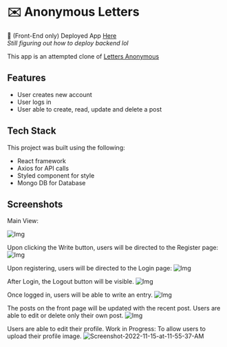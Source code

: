 # ✉️ Anonymous Letters
🔗 (Front-End only) Deployed App [Here](https://letters-anonymous.netlify.app/)<br>
<em>Still figuring out how to deploy backend lol</em>

This app is an attempted clone of [Letters Anonymous](https://www.lettersanonymous.com/)

     
## Features

- User creates new account
- User logs in
- User able to create, read, update and delete a post

## Tech Stack

This project was built using the following:

- React framework
- Axios for API calls
- Styled component for style
- Mongo DB for Database

## Screenshots

Main View:

<img src="https://i.ibb.co/nrPJwLs/Screenshot-2022-11-15-at-11-53-49-AM.png"
     alt="Img"/>

Upon clicking the Write button, users will be directed to the Register page:
<img src="https://i.ibb.co/qxm0n6K/Screenshot-2022-11-15-at-11-54-06-AM.png"
     alt="Img"/>

Upon registering, users will be directed to the Login page:
<img src="https://i.ibb.co/HXNzgtz/Screenshot-2022-11-15-at-11-54-20-AM.png"
     alt="Img"/>
     
After Login, the Logout button will be visible.
<img src="https://i.ibb.co/VgknshG/Screenshot-2022-11-15-at-11-43-39-AM.png"
     alt="Img"/>
     
Once logged in, users will be able to write an entry.
<img src="https://i.ibb.co/DRKtXhq/Screenshot-2022-11-15-at-11-43-53-AM.png"
     alt="Img"/>

The posts on the front page will be updated with the recent post. Users are able to edit or delete only their own post.
<img src="https://i.ibb.co/x3gh24J/Screenshot-2022-11-15-at-11-55-17-AM.png"
     alt="Img"/>
     
Users are able to edit their profile. 
Work in Progress: To allow users to upload their profile image.
<img src="https://i.ibb.co/kMgXhVN/Screenshot-2022-11-15-at-11-55-37-AM.png" alt="Screenshot-2022-11-15-at-11-55-37-AM" border="0" />



  
